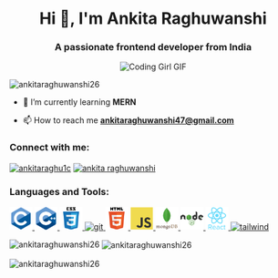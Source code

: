 <h1 align="center">Hi 👋, I'm Ankita Raghuwanshi</h1>
<h3 align="center">A passionate frontend developer from India</h3>

<div align="center">
  <img src="https://media.tenor.com/IF2JdxzmyN4AAAAi/coding-girl.gif" alt="Coding Girl GIF" width="500">
</div>



<p align="left"> <img src="https://komarev.com/ghpvc/?username=ankitaraghuwanshi26&label=Profile%20views&color=0e75b6&style=flat" alt="ankitaraghuwanshi26" /> </p>

- 🌱 I’m currently learning **MERN**

- 📫 How to reach me **ankitaraghuwanshi47@gmail.com**

<h3 align="left">Connect with me:</h3>
<p align="left">
<a href="https://twitter.com/ankitaraghu1c" target="blank"><img align="center" src="https://raw.githubusercontent.com/rahuldkjain/github-profile-readme-generator/master/src/images/icons/Social/twitter.svg" alt="ankitaraghu1c" height="30" width="40" /></a>
<a href="https://linkedin.com/in/ankita raghuwanshi" target="blank"><img align="center" src="https://raw.githubusercontent.com/rahuldkjain/github-profile-readme-generator/master/src/images/icons/Social/linked-in-alt.svg" alt="ankita raghuwanshi" height="30" width="40" /></a>
</p>

<h3 align="left">Languages and Tools:</h3>
<p align="left"> <a href="https://www.cprogramming.com/" target="_blank" rel="noreferrer"> <img src="https://raw.githubusercontent.com/devicons/devicon/master/icons/c/c-original.svg" alt="c" width="40" height="40"/> </a> <a href="https://www.w3schools.com/cpp/" target="_blank" rel="noreferrer"> <img src="https://raw.githubusercontent.com/devicons/devicon/master/icons/cplusplus/cplusplus-original.svg" alt="cplusplus" width="40" height="40"/> </a> <a href="https://www.w3schools.com/css/" target="_blank" rel="noreferrer"> <img src="https://raw.githubusercontent.com/devicons/devicon/master/icons/css3/css3-original-wordmark.svg" alt="css3" width="40" height="40"/> </a> <a href="https://git-scm.com/" target="_blank" rel="noreferrer"> <img src="https://www.vectorlogo.zone/logos/git-scm/git-scm-icon.svg" alt="git" width="40" height="40"/> </a> <a href="https://www.w3.org/html/" target="_blank" rel="noreferrer"> <img src="https://raw.githubusercontent.com/devicons/devicon/master/icons/html5/html5-original-wordmark.svg" alt="html5" width="40" height="40"/> </a> <a href="https://developer.mozilla.org/en-US/docs/Web/JavaScript" target="_blank" rel="noreferrer"> <img src="https://raw.githubusercontent.com/devicons/devicon/master/icons/javascript/javascript-original.svg" alt="javascript" width="40" height="40"/> </a> <a href="https://www.mongodb.com/" target="_blank" rel="noreferrer"> <img src="https://raw.githubusercontent.com/devicons/devicon/master/icons/mongodb/mongodb-original-wordmark.svg" alt="mongodb" width="40" height="40"/> </a> <a href="https://nodejs.org" target="_blank" rel="noreferrer"> <img src="https://raw.githubusercontent.com/devicons/devicon/master/icons/nodejs/nodejs-original-wordmark.svg" alt="nodejs" width="40" height="40"/> </a> <a href="https://reactjs.org/" target="_blank" rel="noreferrer"> <img src="https://raw.githubusercontent.com/devicons/devicon/master/icons/react/react-original-wordmark.svg" alt="react" width="40" height="40"/> </a> <a href="https://tailwindcss.com/" target="_blank" rel="noreferrer"> <img src="https://www.vectorlogo.zone/logos/tailwindcss/tailwindcss-icon.svg" alt="tailwind" width="40" height="40"/> </a> </p>

<p><img align="left" src="https://github-readme-stats.vercel.app/api/top-langs?username=ankitaraghuwanshi26&show_icons=true&locale=en&layout=compact" alt="ankitaraghuwanshi26" /></p>

<p>&nbsp;<img align="center" src="https://github-readme-stats.vercel.app/api?username=ankitaraghuwanshi26&show_icons=true&locale=en" alt="ankitaraghuwanshi26" /></p>

<p><img align="center" src="https://github-readme-streak-stats.herokuapp.com/?user=ankitaraghuwanshi26&" alt="ankitaraghuwanshi26" /></p>
